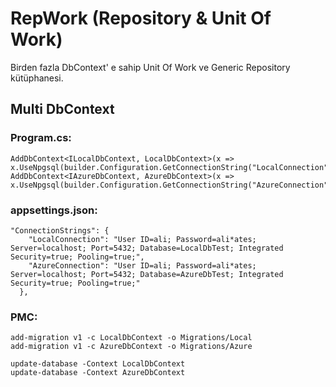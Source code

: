 # RepWork (Repository & Unit Of Work)

  Birden fazla DbContext' e sahip Unit Of Work ve Generic Repository kütüphanesi.

## Multi DbContext

### Program.cs:

  ```
  AddDbContext<ILocalDbContext, LocalDbContext>(x => x.UseNpgsql(builder.Configuration.GetConnectionString("LocalConnection")));
  AddDbContext<IAzureDbContext, AzureDbContext>(x => x.UseNpgsql(builder.Configuration.GetConnectionString("AzureConnection")));
  ```
### appsettings.json:

  ````
  "ConnectionStrings": {
      "LocalConnection": "User ID=ali; Password=ali*ates; Server=localhost; Port=5432; Database=LocalDbTest; Integrated Security=true; Pooling=true;",
      "AzureConnection": "User ID=ali; Password=ali*ates; Server=localhost; Port=5432; Database=AzureDbTest; Integrated Security=true; Pooling=true;"
    },
  ````

### PMC:
  
  ````
  add-migration v1 -c LocalDbContext -o Migrations/Local
  add-migration v1 -c AzureDbContext -o Migrations/Azure
  
  update-database -Context LocalDbContext
  update-database -Context AzureDbContext  
  ````
